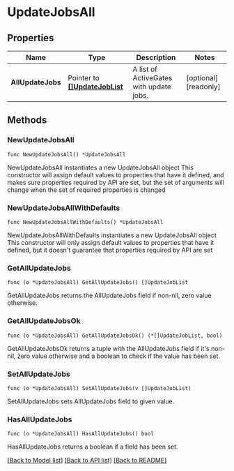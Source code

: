 # UpdateJobsAll

## Properties

Name | Type | Description | Notes
------------ | ------------- | ------------- | -------------
**AllUpdateJobs** | Pointer to [**[]UpdateJobList**](UpdateJobList.md) | A list of ActiveGates with update jobs. | [optional] [readonly] 

## Methods

### NewUpdateJobsAll

`func NewUpdateJobsAll() *UpdateJobsAll`

NewUpdateJobsAll instantiates a new UpdateJobsAll object
This constructor will assign default values to properties that have it defined,
and makes sure properties required by API are set, but the set of arguments
will change when the set of required properties is changed

### NewUpdateJobsAllWithDefaults

`func NewUpdateJobsAllWithDefaults() *UpdateJobsAll`

NewUpdateJobsAllWithDefaults instantiates a new UpdateJobsAll object
This constructor will only assign default values to properties that have it defined,
but it doesn't guarantee that properties required by API are set

### GetAllUpdateJobs

`func (o *UpdateJobsAll) GetAllUpdateJobs() []UpdateJobList`

GetAllUpdateJobs returns the AllUpdateJobs field if non-nil, zero value otherwise.

### GetAllUpdateJobsOk

`func (o *UpdateJobsAll) GetAllUpdateJobsOk() (*[]UpdateJobList, bool)`

GetAllUpdateJobsOk returns a tuple with the AllUpdateJobs field if it's non-nil, zero value otherwise
and a boolean to check if the value has been set.

### SetAllUpdateJobs

`func (o *UpdateJobsAll) SetAllUpdateJobs(v []UpdateJobList)`

SetAllUpdateJobs sets AllUpdateJobs field to given value.

### HasAllUpdateJobs

`func (o *UpdateJobsAll) HasAllUpdateJobs() bool`

HasAllUpdateJobs returns a boolean if a field has been set.


[[Back to Model list]](../README.md#documentation-for-models) [[Back to API list]](../README.md#documentation-for-api-endpoints) [[Back to README]](../README.md)


